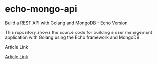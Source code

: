 # echo-mongo-api

Build a REST API with Golang and MongoDB - Echo Version

This repository shows the source code for building a user management application with Golang using the Echo framework and MongoDB.

Article Link

[Article Link]()
